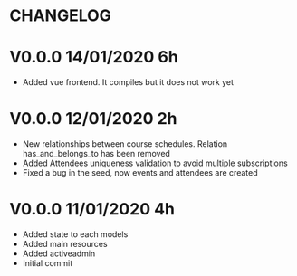 # CHANGELOG


# V0.0.0 14/01/2020 6h

- Added vue frontend. It compiles but it does not work yet

# V0.0.0 12/01/2020 2h

- New relationships between course schedules. Relation has_and_belongs_to has been removed
- Added Attendees uniqueness validation to avoid multiple subscriptions 
- Fixed a bug in the seed, now events and attendees are created

# V0.0.0 11/01/2020 4h

- Added state to each models
- Added main resources
- Added activeadmin
- Initial commit